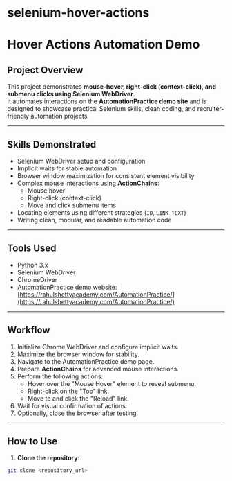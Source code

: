 # selenium-hover-actions
# Hover Actions Automation Demo

## Project Overview
This project demonstrates **mouse-hover, right-click (context-click), and submenu clicks using Selenium WebDriver**.  
It automates interactions on the **AutomationPractice demo site** and is designed to showcase practical Selenium skills, clean coding, and recruiter-friendly automation projects.

---

## Skills Demonstrated
- Selenium WebDriver setup and configuration
- Implicit waits for stable automation
- Browser window maximization for consistent element visibility
- Complex mouse interactions using **ActionChains**:
  - Mouse hover
  - Right-click (context-click)
  - Move and click submenu items
- Locating elements using different strategies (`ID`, `LINK_TEXT`)
- Writing clean, modular, and readable automation code

---

## Tools Used
- Python 3.x
- Selenium WebDriver
- ChromeDriver
- AutomationPractice demo website: [https://rahulshettyacademy.com/AutomationPractice/](https://rahulshettyacademy.com/AutomationPractice/)

---

## Workflow
1. Initialize Chrome WebDriver and configure implicit waits.
2. Maximize the browser window for stability.
3. Navigate to the AutomationPractice demo page.
4. Prepare **ActionChains** for advanced mouse interactions.
5. Perform the following actions:
   - Hover over the "Mouse Hover" element to reveal submenu.
   - Right-click on the "Top" link.
   - Move to and click the "Reload" link.
6. Wait for visual confirmation of actions.
7. Optionally, close the browser after testing.

---

## How to Use

1. **Clone the repository**:
```bash
git clone <repository_url>
